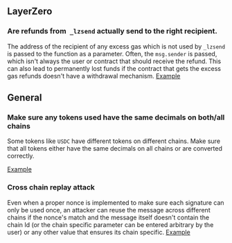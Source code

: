 ## LayerZero
### Are refunds from` _lzsend` actually send to the right recipient. 
The address of the recipient of any excess gas which is not used by `_lzsend` is passed to the function as a parameter. Often, the `msg.sender` is passed, which isn't always the user or contract that should receive the refund. This can also lead to permanently lost funds if the contract that gets the excess gas refunds doesn't have a withdrawal mechanism.
[Example](https://solodit.cyfrin.io/issues/m-04-layerzero-fee-refunds-misdirected-to-deposit-contracts-pashov-audit-group-none-nexus_2024-11-29-markdown)

## General

### Make sure any tokens used have the same decimals on both/all chains 
Some tokens like `USDC` have different tokens on different chains. Make sure that all tokens either have the same decimals on all chains or are converted correctly. 

[Example](https://solodit.cyfrin.io/issues/h-11-users-will-lose-funds-due-to-token-decimal-mismatches-across-chains-sherlock-lend-git)

### Cross chain replay attack
Even when a proper nonce is implemented to make sure each signature can only be used once, an attacker can reuse the message across different chains if the nonce's match and the message itself doesn't contain the chain Id (or the chain specific parameter can be entered arbitrary by the user) or any other value that ensures its chain specific. 
[Example](https://solodit.cyfrin.io/issues/h-01-cross-chain-signature-replay-attack-due-to-user-supplied-domainseparator-and-missing-deadline-check-code4rena-next-generation-next-generation-git)